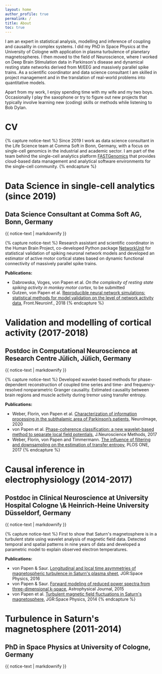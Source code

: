 ```yaml
---
layout: home
author_profile: true
permalink: /
title: About
toc: true
---
```


I am an expert in statistical analysis, modelling and inference of coupling and causality in complex systems. I did my PhD in Space Physics at the University of Cologne with application in plasma turbulence of planetary magnetospheres. I then moved to the field of Neuroscience, where I worked on Deep Brain Stimulation data in Parkinson's disease and dynamical resting state networks derived from M/EEG and massively parallel spike trains. As a scientific coordinator and data science consultant I am skilled in project management and in the translation of real-world problems into quantitative models.

Apart from my work, I enjoy spending time with my wife and my two boys. Occasionally I play the saxophone or try to figure out new projects that typically involve learning new (coding) skills or methods while listening to Bob Dylan. 

# CV
<!-- COMMA -->
{% capture notice-text %}
Since 2019 I work as data science consultant in the Life Science team at Comma Soft in Bonn, Germany, with a focus on single-cell genomics in the industrial and academic sector. I am part of the team behind the single-cell analytics platform [FASTGenomics](https://www.fastgenomics.org) that provides cloud-based data management and analytical software environments for the single-cell community.
{% endcapture %}


<div class="notice--info">
  <h1>Data Science in single-cell analytics (since 2019)</h1>
  <h2>Data Science Consultant at Comma Soft AG, Bonn, Germany</h2>
  {{ notice-text | markdownify }}
</div>

<!-- JÜLICH -->
{% capture notice-text %}
Research assistant and scientific coordinator in the Human Brain Project, co-developed Python package [NetworkUnit](https://github.com/INM-6/NetworkUnit) for statistical validation of spiking neuronal network models and developed an estimator of active motor cortical states based on dynamic functional connectivity of massively parallel spike trains.

**Publications:**

- Dabrowska, Voges, von Papen et al. *On the complexity of resting state spiking activity in monkey motor cortex*, to be submitted
- Gutzen, von Papen et al. [Reproducible neural network simulations: statistical methods for model validation on the level of network activity data](https://www.frontiersin.org/articles/10.3389/fninf.2018.00090/full), Front.Neuroinf., 2018
  {% endcapture %}

<div class="notice--success">
  <h1>Validation and modelling of cortical activity (2017-2018)</h1>
  <h2>Postdoc in Computational Neuroscience at Research Centre Jülich, Jülich, Germany</h2>
  {{ notice-text | markdownify }}
</div>

<!-- CLINIC -->
{% capture notice-text %}
Developed wavelet-based methods for phase-dependent reconstruction of coupled time series and time- and frequency-resolved nonparametric Granger causality. Estimated causality between brain regions and muscle activity during tremor using transfer entropy.

**Publications:**
- Weber, Florin, von Papen et al. [Characterization of information processing in the subthalamic area of Parkinson’s patients](https://www.sciencedirect.com/science/article/pii/S1053811920300057), NeuroImage, 2020
- von Papen et al. [Phase-coherence classification: a new wavelet-based method to separate local field potentials](https://www.sciencedirect.com/science/article/pii/S0165027017303035), J.Neuroscience Methods, 2017
- Weber, Florin, von Papen and Timmermann. [The influence of filtering and downsampling on the estimation of transfer entropy](https://journals.plos.org/plosone/article?id=10.1371/journal.pone.0188210), PLOS ONE, 2017
  {% endcapture %}

<div class="notice--info">
  <h1>Causal inference in electrophysiology (2014-2017)</h1>
  <h2>Postdoc in Clinical Neuroscience at University Hospital Cologne \& Heinrich-Heine University Düsseldorf, Germany</h2>
  {{ notice-text | markdownify }}
</div>

<!-- TURBULENCE -->
{% capture notice-text %}
First to show that Saturn's magnetosphere is in a turbulent state using wavelet analysis of magnetic field data. Detected temporal and spatial patterns in nine years of data and developed a parametric model to explain observed electron temperatures.

**Publications:**
- von Papen \& Saur. [Longitudinal and local time asymmetries of magnetospheric turbulence in Saturn's plasma sheet](https://agupubs.onlinelibrary.wiley.com/doi/full/10.1002/2016JA022427), JGR:Space Physics, 2016
- von Papen \& Saur. [Forward modeling of reduced power spectra from three-dimensional k-space](https://iopscience.iop.org/article/10.1088/0004-637X/806/1/116), Astrophysical Journal, 2015
- von Papen et al. [Turbulent magnetic field fluctuations in Saturn's magnetosphere](https://agupubs.onlinelibrary.wiley.com/doi/10.1002/2013JA019542), JGR:Space Physics, 2014
  {% endcapture %}

<div class="notice--success">
  <h1>Turbulence in Saturn's magnetosphere (2011-2014)</h1>
  <h2>PhD in Space Physics at University of Cologne, Germany</h2>
  {{ notice-text | markdownify }}
</div>
